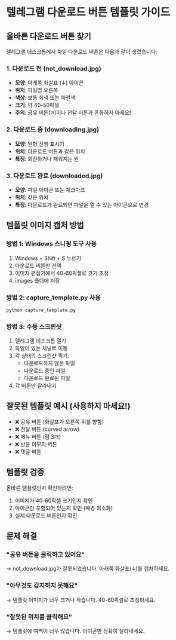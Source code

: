 # 텔레그램 다운로드 버튼 템플릿 가이드

## 올바른 다운로드 버튼 찾기

텔레그램 데스크톱에서 파일 다운로드 버튼은 다음과 같이 생겼습니다:

### 1. **다운로드 전 (not_download.jpg)**
- **모양**: 아래쪽 화살표 (↓) 아이콘
- **위치**: 파일명 오른쪽
- **색상**: 보통 회색 또는 파란색
- **크기**: 약 40-50픽셀
- **주의**: 공유 버튼(↗)이나 전달 버튼과 혼동하지 마세요!

### 2. **다운로드 중 (downloading.jpg)**
- **모양**: 원형 진행 표시기
- **위치**: 다운로드 버튼과 같은 위치
- **특징**: 회전하거나 채워지는 원

### 3. **다운로드 완료 (downloaded.jpg)**
- **모양**: 파일 아이콘 또는 체크마크
- **위치**: 같은 위치
- **특징**: 다운로드가 완료되면 파일을 열 수 있는 아이콘으로 변경

## 템플릿 이미지 캡처 방법

### 방법 1: Windows 스니핑 도구 사용
1. Windows + Shift + S 누르기
2. 다운로드 버튼만 선택
3. 이미지 편집기에서 40-60픽셀로 크기 조정
4. images 폴더에 저장

### 방법 2: capture_template.py 사용
```cmd
python capture_template.py
```

### 방법 3: 수동 스크린샷
1. 텔레그램 데스크톱 열기
2. 파일이 있는 채널로 이동
3. 각 상태의 스크린샷 찍기:
   - 다운로드하지 않은 파일
   - 다운로드 중인 파일
   - 다운로드 완료된 파일
4. 각 버튼만 잘라내기

## 잘못된 템플릿 예시 (사용하지 마세요!)

- ❌ 공유 버튼 (화살표가 오른쪽 위를 향함)
- ❌ 전달 버튼 (curved arrow)
- ❌ 메뉴 버튼 (점 3개)
- ❌ 반응 이모지 버튼
- ❌ 댓글 버튼

## 템플릿 검증

올바른 템플릿인지 확인하려면:
1. 이미지가 40-60픽셀 크기인지 확인
2. 아이콘만 포함되어 있는지 확인 (배경 최소화)
3. 실제 다운로드 버튼인지 확인

## 문제 해결

### "공유 버튼을 클릭하고 있어요"
→ not_download.jpg가 잘못되었습니다. 아래쪽 화살표(↓)를 캡처하세요.

### "아무것도 감지하지 못해요"
→ 템플릿 이미지가 너무 크거나 작습니다. 40-60픽셀로 조정하세요.

### "잘못된 위치를 클릭해요"
→ 템플릿에 여백이 너무 많습니다. 아이콘만 정확히 잘라내세요.